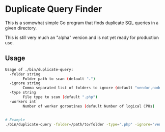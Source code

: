 # Duplicate Query Finder

This is a somewhat simple Go program that finds duplicate SQL queries in a given directory.

This is still very much an "alpha" version and is not yet ready for production use.

## Usage

```bash
Usage of ./bin/duplicate-query:
  -folder string
        Folder path to scan (default ".")
  -ignore string
        Comma separated list of folders to ignore (default "vendor,node_modules")
  -type string
        File type to scan (default ".php")
  -workers int
        Number of worker goroutines (default Number of logical CPUs)
        
        
# Example
./bin/duplicate-query -folder=/path/to/folder -type=".php" -ignore="vendor,node_modules"
```